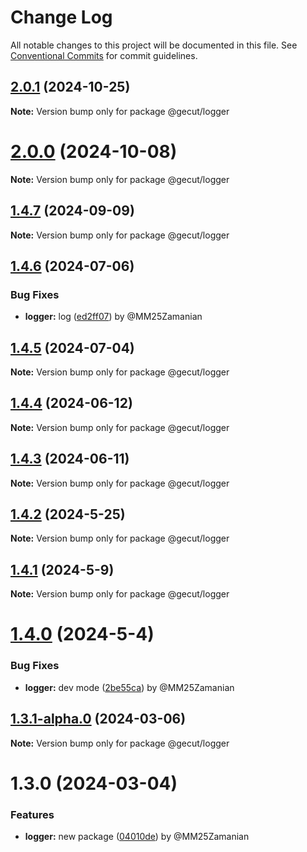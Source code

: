 # Change Log

All notable changes to this project will be documented in this file.
See [Conventional Commits](https://conventionalcommits.org) for commit guidelines.

## [2.0.1](https://github.com/gecut/hybrid-core/compare/@gecut/logger@2.0.0...@gecut/logger@2.0.1) (2024-10-25)

**Note:** Version bump only for package @gecut/logger

# [2.0.0](https://github.com/gecut/hybrid-core/compare/@gecut/logger@1.4.7...@gecut/logger@2.0.0) (2024-10-08)

**Note:** Version bump only for package @gecut/logger

## [1.4.7](https://github.com/gecut/hybrid-core/compare/@gecut/logger@1.4.6...@gecut/logger@1.4.7) (2024-09-09)

**Note:** Version bump only for package @gecut/logger

## [1.4.6](https://github.com/gecut/hybrid-core/compare/@gecut/logger@1.4.5...@gecut/logger@1.4.6) (2024-07-06)

### Bug Fixes

- **logger:** log ([ed2ff07](https://github.com/gecut/hybrid-core/commit/ed2ff07649d2cb0d1665a541ec38eefa91537837)) by @MM25Zamanian

## [1.4.5](https://github.com/gecut/hybrid-core/compare/@gecut/logger@1.4.4...@gecut/logger@1.4.5) (2024-07-04)

**Note:** Version bump only for package @gecut/logger

## [1.4.4](https://github.com/gecut/hybrid-core/compare/@gecut/logger@1.4.3...@gecut/logger@1.4.4) (2024-06-12)

**Note:** Version bump only for package @gecut/logger

## [1.4.3](https://github.com/gecut/hybrid-core/compare/@gecut/logger@1.4.2...@gecut/logger@1.4.3) (2024-06-11)

**Note:** Version bump only for package @gecut/logger

## [1.4.2](https://github.com/gecut/hybrid-core/compare/@gecut/logger@1.4.1...@gecut/logger@1.4.2) (2024-5-25)

**Note:** Version bump only for package @gecut/logger

## [1.4.1](https://github.com/gecut/hybrid-core/compare/@gecut/logger@1.4.0...@gecut/logger@1.4.1) (2024-5-9)

**Note:** Version bump only for package @gecut/logger

# [1.4.0](https://github.com/gecut/hybrid-core/compare/@gecut/logger@1.3.1-alpha.0...@gecut/logger@1.4.0) (2024-5-4)

### Bug Fixes

- **logger:** dev mode ([2be55ca](https://github.com/gecut/hybrid-core/commit/2be55ca11d35009eb7a1c7e4cd11bc64428639a2)) by @MM25Zamanian

## [1.3.1-alpha.0](https://github.com/gecut/hybrid-core/compare/@gecut/logger@1.3.0...@gecut/logger@1.3.1-alpha.0) (2024-03-06)

**Note:** Version bump only for package @gecut/logger

# 1.3.0 (2024-03-04)

### Features

- **logger:** new package ([04010de](https://github.com/gecut/hybrid-core/commit/04010de36f5e144d10d3f08b7c43a385c283087d)) by @MM25Zamanian
